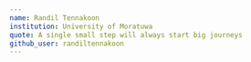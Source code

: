 ```yaml
---
name: Randil Tennakoon
institution: University of Moratuwa
quote: A single small step will always start big journeys
github_user: randiltennakoon
---
```

